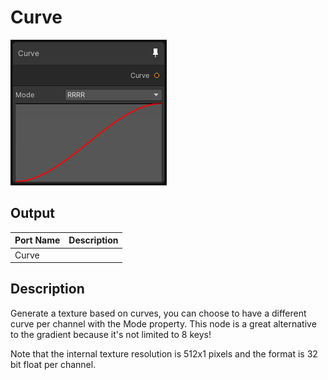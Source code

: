 # Curve
![Mixture.CurveNode](../../images/Mixture.CurveNode.png)

## Output
Port Name | Description
--- | ---
Curve | 

## Description
Generate a texture based on curves, you can choose to have a different curve per channel with the Mode property.
This node is a great alternative to the gradient because it's not limited to 8 keys!

Note that the internal texture resolution is 512x1 pixels and the format is 32 bit float per channel.

